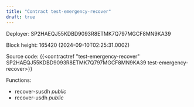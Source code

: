 ```yaml
---
title: "Contract test-emergency-recover"
draft: true
---
```

Deployer: SP2HAEQJ55KDBD9093R8ETMK7Q797MGCF8MN9KA39


 



Block height: 165420 (2024-09-10T02:25:31.000Z)

Source code: {{<contractref "test-emergency-recover" SP2HAEQJ55KDBD9093R8ETMK7Q797MGCF8MN9KA39 test-emergency-recover>}}

Functions:

* recover-susdh _public_
* recover-usdh _public_
